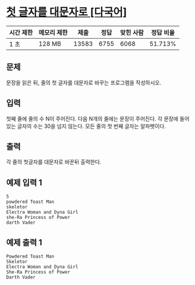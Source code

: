 # [첫 글자를 대문자로 [다국어]](https://www.acmicpc.net/problem/4458)

| 시간 제한 | 메모리 제한 | 제출 | 정답 | 맞힌 사람 | 정답 비율 |
| --- | --- | --- | --- | --- | --- |
| 1 초 | 128 MB | 13583 | 6755 | 6068 | 51.713% |

## 문제

문장을 읽은 뒤, 줄의 첫 글자를 대문자로 바꾸는 프로그램을 작성하시오.

## 입력

첫째 줄에 줄의 수 N이 주어진다. 다음 N개의 줄에는 문장이 주어진다. 각 문장에 들어있는 글자의 수는 30을 넘지 않는다. 모든 줄의 첫 번째 글자는 알파벳이다.

## 출력

각 줄의 첫글자를 대문자로 바꾼뒤 출력한다.

## 예제 입력 1

```
5
powdered Toast Man
skeletor
Electra Woman and Dyna Girl
she-Ra Princess of Power
darth Vader

```

## 예제 출력 1

```
Powdered Toast Man
Skeletor
Electra Woman and Dyna Girl
She-Ra Princess of Power
Darth Vader
```
